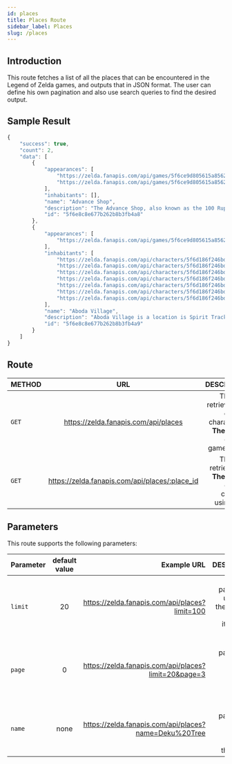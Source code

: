 ```yaml
---
id: places
title: Places Route
sidebar_label: Places
slug: /places
---
```


## Introduction

This route fetches a list of all the places that can be encountered in the Legend of Zelda games, and outputs that in JSON format. The user can define his own pagination and also use search queries to find the desired output. 

## Sample Result

```javascript
{
	"success": true,
	"count": 2,
	"data": [
		{
			"appearances": [
				"https://zelda.fanapis.com/api/games/5f6ce9d805615a85623ec2c0",
				"https://zelda.fanapis.com/api/games/5f6ce9d805615a85623ec2b9"
			],
			"inhabitants": [],
			"name": "Advance Shop",
			"description": "The Advance Shop, also known as the 100 Rupee Advance Shop, is a recurring location in The Legend of Zelda series. It is a unique store as it can only be accessed when the game is played on a Game Boy Advance. ",
			"id": "5f6e8c8e677b262b8b3fb4a8"
		},
		{
			"appearances": [
				"https://zelda.fanapis.com/api/games/5f6ce9d805615a85623ec2c5"
			],
			"inhabitants": [
				"https://zelda.fanapis.com/api/characters/5f6d186f246bd9a0809d6795",
				"https://zelda.fanapis.com/api/characters/5f6d186f246bd9a0809d644f",
				"https://zelda.fanapis.com/api/characters/5f6d186f246bd9a0809d6214",
				"https://zelda.fanapis.com/api/characters/5f6d186f246bd9a0809d638c",
				"https://zelda.fanapis.com/api/characters/5f6d186f246bd9a0809d661e",
				"https://zelda.fanapis.com/api/characters/5f6d186f246bd9a0809d62e3",
				"https://zelda.fanapis.com/api/characters/5f6d186f246bd9a0809d61a2"
			],
			"name": "Aboda Village",
			"description": "Aboda Village is a location is Spirit Tracks. It is located by the southwestern shore of the Forest Realm. It is Link's hometown and the starting point of his journey.  ",
			"id": "5f6e8c8e677b262b8b3fb4a9"
		}
	]
}
```


## Route

| METHOD        |      URL      |   DESCRIPTION |
| ------------- | :-----------: | -----: |
| `GET`         | https://zelda.fanapis.com/api/places | This route retrieves a list of all the characters of **The Legend of Zelda** games so far. |
| `GET`         | https://zelda.fanapis.com/api/places/:place_id | This route retrieves one **The Legend of Zelda** character using its ID. |

## Parameters

This route supports the following parameters:

| Parameter        |      default value      | Example URL |  DESCRIPTION |
| ------------- | :-----------: | -----: |  -----: |
| `limit`        | 20 | https://zelda.fanapis.com/api/places?limit=100 | This parameter is used to set the maximum amount of items in the response |
| `page`         | 0 | https://zelda.fanapis.com/api/places?limit=20&page=3 | This parameter is used no navigate between pages of results |
| `name`         | none | https://zelda.fanapis.com/api/places?name=Deku%20Tree  | This parameter is used to search for places by their names |
